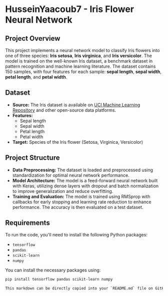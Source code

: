 # HusseinYaacoub7 - Iris Flower Neural Network

## Project Overview
This project implements a neural network model to classify Iris flowers into one of three species: **Iris setosa**, **Iris virginica**, and **Iris versicolor**. The model is trained on the well-known Iris dataset, a benchmark dataset in pattern recognition and machine learning literature. The dataset contains 150 samples, with four features for each sample: **sepal length**, **sepal width**, **petal length**, and **petal width**. 

## Dataset
- **Source:** The Iris dataset is available on [UCI Machine Learning Repository](https://archive.ics.uci.edu/ml/datasets/iris) and other open-source data platforms.
- **Features:**
  - Sepal length
  - Sepal width
  - Petal length
  - Petal width
- **Target:** Species of the Iris flower (Setosa, Virginica, Versicolor)

## Project Structure
- **Data Preprocessing:** The dataset is loaded and preprocessed using standardization for optimal neural network performance.
- **Model Architecture:** The model is a feed-forward neural network built with Keras, utilizing dense layers with dropout and batch normalization to improve generalization and reduce overfitting.
- **Training and Evaluation:** The model is trained using RMSprop with callbacks for early stopping and learning rate reduction to enhance performance. The accuracy is then evaluated on a test dataset.

## Requirements
To run the code, you'll need to install the following Python packages:
- `tensorflow`
- `pandas`
- `scikit-learn`
- `numpy`

You can install the necessary packages using:
```bash
pip install tensorflow pandas scikit-learn numpy

This markdown can be directly copied into your `README.md` file on GitHub for clear, formatted documentation of your project. Let me know if you'd like any further edits!

